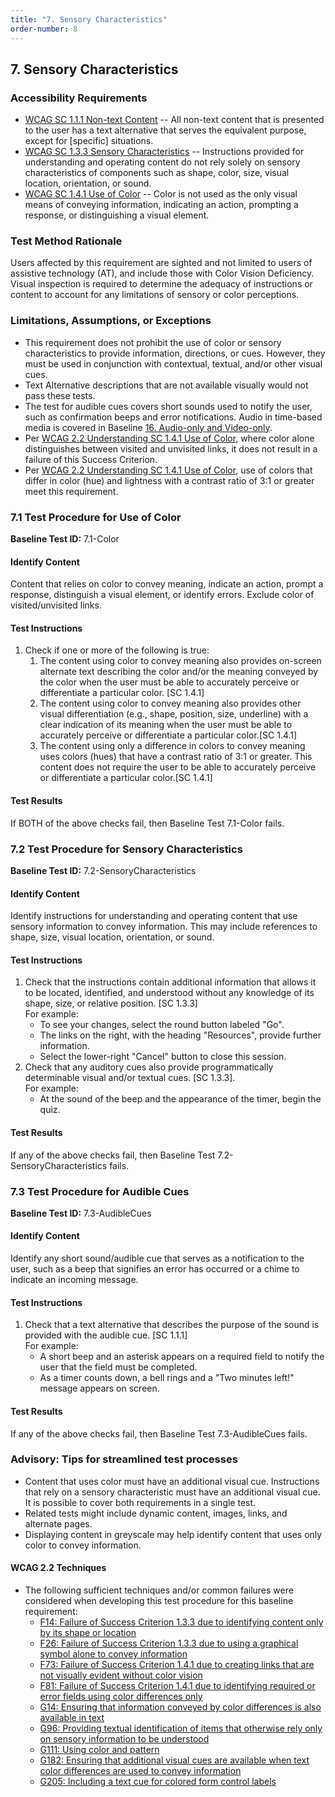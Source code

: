```yaml
---
title: "7. Sensory Characteristics"
order-number: 8
---
```

## 7. Sensory Characteristics

### Accessibility Requirements


-   [WCAG SC 1.1.1 Non-text Content](https://www.w3.org/WAI/WCAG22/Understanding/non-text-content) -- All non-text content that is presented to the user has a text alternative that serves the equivalent purpose, except for [specific] situations.
-   [WCAG SC 1.3.3 Sensory Characteristics](https://www.w3.org/WAI/WCAG22/Understanding/sensory-characteristics) -- Instructions provided for understanding and operating content do not rely solely on sensory characteristics of components such as shape, color, size, visual location, orientation, or sound.
-   [WCAG SC 1.4.1 Use of Color](https://www.w3.org/WAI/WCAG22/Understanding/use-of-color) -- Color is not used as the only visual means of conveying information, indicating an action, prompting a response, or distinguishing a visual element.



### Test Method Rationale

Users affected by this requirement are sighted and not limited to users of assistive technology (AT), and include those with Color Vision Deficiency. Visual inspection is required to determine the adequacy of instructions or content to account for any limitations of sensory or color perceptions.

### Limitations, Assumptions, or Exceptions

-   This requirement does not prohibit the use of color or sensory characteristics to provide information, directions, or cues. However, they must be used in conjunction with contextual, textual, and/or other visual cues.
-   Text Alternative descriptions that are not available visually would not pass these tests. 
-   The test for audible cues covers short sounds used to notify the user, such as confirmation beeps and error notifications. Audio in time-based media is covered in Baseline [16. Audio-only and Video-only](../16AudioVideo.md).
-   Per [WCAG 2.2 Understanding SC 1.4.1 Use of Color](https://www.w3.org/WAI/WCAG22/Understanding/use-of-color), where color alone distinguishes between visited and unvisited links, it does not result in a failure of this Success Criterion. 
-   Per [WCAG 2.2 Understanding SC 1.4.1 Use of Color](https://www.w3.org/WAI/WCAG22/Understanding/use-of-color), use of colors that differ in color (hue) and lightness with a contrast ratio of 3:1 or greater meet this requirement.

### 7.1 Test Procedure for Use of Color

**Baseline Test ID:** 7.1-Color
#### Identify Content
<p id="1IC">Content that relies on color to convey meaning, indicate an action, prompt a response, distinguish a visual element, or identify errors. Exclude color of visited/unvisited links.</p>

#### Test Instructions
<ol id="1TI">
    <li id="1TI-1">Check if one or more of the following is true:
    <ol>
        <li id="1TI-1i">The content using color to convey meaning also provides on-screen alternate text describing the color and/or the meaning conveyed by the color when the user must be able to accurately perceive or differentiate a particular color. [SC 1.4.1]</li>
        <li id="1TI-1ii">The content using color to convey meaning also provides other visual differentiation (e.g., shape, position, size, underline) with a clear indication of its meaning when the user must be able to accurately perceive or differentiate a particular color.[SC 1.4.1]</li>
        <li id="1TI-1iii">The content using only a difference in colors to convey meaning uses colors (hues) that have a contrast ratio of 3:1 or greater. This content does not require the user to be able to accurately perceive or differentiate a particular color.[SC 1.4.1]</li>
    </ol></li>
</ol>

#### Test Results
<p id="1TR">If BOTH of the above checks fail, then Baseline Test 7.1-Color fails.</p>

### 7.2 Test Procedure for Sensory Characteristics
**Baseline Test ID:** 7.2-SensoryCharacteristics
#### Identify Content
<p id="2IC">Identify instructions for understanding and operating content that use sensory information to convey information. This may include references to shape, size, visual location, orientation, or sound.</p>

#### Test Instructions
<ol id="2TI">
    <li id="2TI-1">Check that the instructions contain additional information that allows it to be located, identified, and understood without any knowledge of its shape, size, or relative position. [SC 1.3.3]<br>
    For example:
        <ul>
            <li>To see your changes, select the round button labeled "Go".</li>
            <li>The links on the right, with the heading "Resources", provide further information.</li>
            <li>Select the lower-right "Cancel" button to close this session.</li>
        </ul>
    </li>
    <li id="2TI-2">Check that any auditory cues also provide programmatically determinable visual and/or textual cues. [SC 1.3.3].<br>
    For example:
        <ul>
            <li>At the sound of the beep and the appearance of the timer, begin the quiz.</li>
        </ul>
    </li>
</ol>

#### Test Results
<p id="2TR">If any of the above checks fail, then Baseline Test 7.2-SensoryCharacteristics fails.</p>

### 7.3 Test Procedure for Audible Cues
**Baseline Test ID:** 7.3-AudibleCues
#### Identify Content
<p id="3IC">Identify any short sound/audible cue that serves as a notification to the user, such as a beep that signifies an error has occurred or a chime to indicate an incoming message.</p>

#### Test Instructions
<ol id="3TI">
    <li id="3TI-1">Check that a text alternative that describes the purpose of the sound is provided with the audible cue. [SC 1.1.1]<br>
    For example:
        <ul>
            <li>A short beep and an asterisk appears on a required field to notify the user that the field must be completed. </li>
            <li>As a timer counts down, a bell rings and a "Two minutes left!" message appears on screen.</li>
        </ul>
    </li>
</ol>

#### Test Results
<p id="3TR">If any of the above checks fail, then Baseline Test 7.3-AudibleCues fails.</p>

### Advisory: Tips for streamlined test processes

-   Content that uses color must have an additional visual cue. Instructions that rely on a sensory characteristic must have an additional visual cue. It is possible to cover both requirements in a single test.
-   Related tests might include dynamic content, images, links, and alternate pages.
-   Displaying content in greyscale may help identify content that uses only color to convey information.

#### WCAG 2.2 Techniques
-   The following sufficient techniques and/or common failures were considered when developing this test procedure for this baseline requirement:
    -   [F14: Failure of Success Criterion 1.3.3 due to identifying content only by its shape or location](https://www.w3.org/WAI/WCAG22/Techniques/failures/F14)
    -   [F26: Failure of Success Criterion 1.3.3 due to using a graphical symbol alone to convey information](https://www.w3.org/WAI/WCAG22/Techniques/failures/F26)
    -   [F73: Failure of Success Criterion 1.4.1 due to creating links that are not visually evident without color vision](https://www.w3.org/WAI/WCAG22/Techniques/failures/F73)
    -   [F81: Failure of Success Criterion 1.4.1 due to identifying required or error fields using color differences only](https://www.w3.org/WAI/WCAG22/Techniques/failures/F81)
    -   [G14: Ensuring that information conveyed by color differences is also available in text](https://www.w3.org/WAI/WCAG22/Techniques/general/G14)
    -   [G96: Providing textual identification of items that otherwise rely only on sensory information to be understood](https://www.w3.org/WAI/WCAG22/Techniques/general/G96)
    -   [G111: Using color and pattern](https://www.w3.org/WAI/WCAG22/Techniques/general/G111)
    -   [G182: Ensuring that additional visual cues are available when text color differences are used to convey information](https://www.w3.org/WAI/WCAG22/Techniques/general/G182)
    -   [G205: Including a text cue for colored form control labels](https://www.w3.org/WAI/WCAG22/Techniques/general/G205)

    

   
